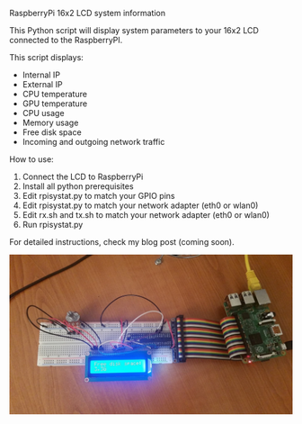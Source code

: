 RaspberryPi 16x2 LCD system information

This Python script will display system parameters to your 16x2 LCD connected to the RaspberryPI.

This script displays:

- Internal IP
- External IP
- CPU temperature
- GPU temperature
- CPU usage
- Memory usage
- Free disk space
- Incoming and outgoing network traffic

How to use:

1. Connect the LCD to RaspberryPi
2. Install all python prerequisites
3. Edit rpisystat.py to match your GPIO pins
4. Edit rpisystat.py to match your network adapter (eth0 or wlan0)
5. Edit rx.sh and tx.sh to match your network adapter (eth0 or wlan0)
6. Run rpisystat.py

For detailed instructions, check my blog post (coming soon).

![alt tag](https://raw.githubusercontent.com/s55ma/16-2-LCD-rpisystat/master/img/16x2_lcd_display_rpi2.jpg)
